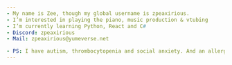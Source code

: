 ```yaml
---
- My name is Zee, though my global username is zpeaxirious.
- I’m interested in playing the piano, music production & vtubing
- I’m currently learning Python, React and C#
- Discord: zpeaxirious
- Mail: zpeaxirious@yumeverse.net

- PS: I have autism, thrombocytopenia and social anxiety. And an allergic to tomatoes and silicone. My body is also sensitive against salt and tonic
---
```

